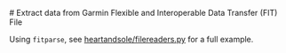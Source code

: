 # Extract data from  Garmin Flexible and Interoperable Data Transfer (FIT) File

Using `fitparse`, see [heartandsole/filereaders.py](https://github.com/aaron-schroeder/heartandsole/blob/master/heartandsole/filereaders.py) for a full example.